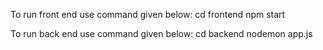 To run front end use command given below:
cd frontend
npm start

To run back end use command given below:
cd backend
nodemon app.js

